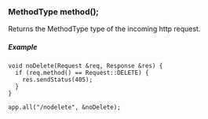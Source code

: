 <h3 id='req.method'>MethodType method();</h3>

Returns the MethodType type of the incoming http request.

##### Example
```arduino
void noDelete(Request &req, Response &res) {
  if (req.method() == Request::DELETE) {
    res.sendStatus(405);
  }
}

app.all("/nodelete", &noDelete);
```